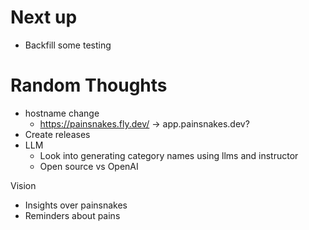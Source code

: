 # Next up
  * Backfill some testing

# Random Thoughts
  * hostname change
    * https://painsnakes.fly.dev/ -> app.painsnakes.dev?
  * Create releases
  * LLM
    * Look into generating category names using llms and instructor
    *  Open source vs OpenAI

  Vision
  * Insights over painsnakes
  * Reminders about pains
  

